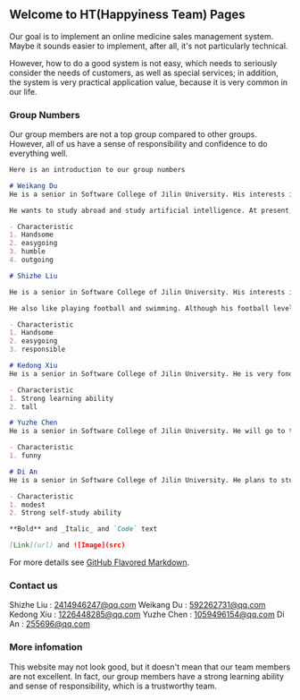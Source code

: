 ## Welcome to HT(Happyiness Team) Pages

Our goal is to implement an online medicine sales management system. Maybe it sounds easier to implement, after all, it's not particularly technical. 

However, how to do a good system is not easy, which needs to seriously consider the needs of customers, as well as special services; in addition, the system is very practical application value, because it is very common in our life. 

### Group Numbers

Our group members are not a top group compared to other groups. However, all of us have a sense of responsibility and confidence to do everything well. 

```markdown
Here is an introduction to our group numbers

# Weikang Du
He is a senior in Software College of Jilin University. His interests include machine learning and artifical intelligence.

He wants to study abroad and study artificial intelligence. At present, he is trying to learn English. 

- Characteristic
1. Handsome
2. easygoing
3. humble
4. outgoing

# Shizhe Liu

He is a senior in Software College of Jilin University. His interests include data mining and artifical intelligence.

He also like playing football and swimming. Although his football level isn't very good, he enjoys the process of playing.

- Characteristic
1. Handsome
2. easygoing
3. responsible

# Kedong Xiu
He is a senior in Software College of Jilin University. He is very fond of playing basketball. 

- Characteristic
1. Strong learning ability
2. tall

# Yuzhe Chen
He is a senior in Software College of Jilin University. He will go to the Institute of network research of Chinese Academy of Sciences for further study. 

- Characteristic
1. funny

# Di An
He is a senior in Software College of Jilin University. He plans to study in Japan. He is full of interest in Japanese culture. 

- Characteristic
1. modest
2. Strong self-study ability 

**Bold** and _Italic_ and `Code` text

[Link](url) and ![Image](src)
```

For more details see [GitHub Flavored Markdown](https://guides.github.com/features/mastering-markdown/).

### Contact us

Shizhe Liu : 2414946247@qq.com
Weikang Du : 592262731@qq.com
Kedong Xiu : 1226448285@qq.com
Yuzhe Chen : 1059496154@qq.com
Di An : 255696@qq.com

### More infomation

This website may not look good, but it doesn't mean that our team members are not excellent. 
In fact, our group members have a strong learning ability and sense of responsibility, which is a trustworthy team. 
